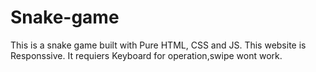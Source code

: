 # Snake-game
This is a snake game built with Pure HTML, CSS and JS.
This website is Responssive.
It requiers Keyboard for operation,swipe wont work.
